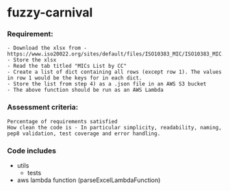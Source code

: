 # fuzzy-carnival

### Requirement:
    - Download the xlsx from - https://www.iso20022.org/sites/default/files/ISO10383_MIC/ISO10383_MIC.xls
    - Store the xlsx
    - Read the tab titled "MICs List by CC"
    - Create a list of dict containing all rows (except row 1). The values in row 1 would be the keys for in each dict.
    - Store the list from step 4) as a .json file in an AWS S3 bucket
    - The above function should be run as an AWS Lambda


### Assessment criteria:

    Percentage of requirements satisfied
    How clean the code is - In particular simplicity, readability, naming, pep8 validation, test coverage and error handling.

### Code includes
- utils
    + tests
- aws lambda function (parseExcelLambdaFunction)

